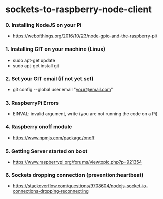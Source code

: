 # sockets-to-raspberry-node-client

### 0. Installing NodeJS on your Pi

* https://webofthings.org/2016/10/23/node-gpio-and-the-raspberry-pi/

### 1. Installing GIT on your machine (Linux)

* sudo apt-get update
* sudo apt-get install git

### 2. Set your GIT email (if not yet set)

* git config --global user.email "your@email.com"

### 3. RaspberryPi Errors

* EINVAL: invalid argument, write (you are not running the code on a Pi)

### 4. Raspberry onoff module

* https://www.npmjs.com/package/onoff

### 5. Getting Server started on boot

* https://www.raspberrypi.org/forums/viewtopic.php?p=921354

### 6. Sockets dropping connection (prevention:heartbeat)

* https://stackoverflow.com/questions/9708604/nodejs-socket-io-connections-dropping-reconnecting

